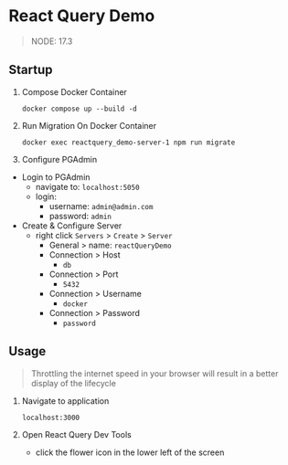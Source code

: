 # React Query Demo

> NODE: 17.3
## Startup

1. Compose Docker Container

    `docker compose up --build -d`

2. Run Migration On Docker Container

    `docker exec reactquery_demo-server-1 npm run migrate`

3. Configure PGAdmin

- Login to PGAdmin
  - navigate to: `localhost:5050`
  - login:
    - username: `admin@admin.com`
    - password: `admin`
- Create & Configure Server
  - right click `Servers` > `Create` > `Server`
    - General > name: `reactQueryDemo`
    - Connection > Host
      - `db`
    - Connection > Port
      - `5432`
    - Connection > Username
      - `docker`
    - Connection > Password
      - `password`

## Usage

> Throttling the internet speed in your browser will result in a better display of the lifecycle

1. Navigate to application

    `localhost:3000`

2. Open React Query Dev Tools

    - click the flower icon in the lower left of the screen